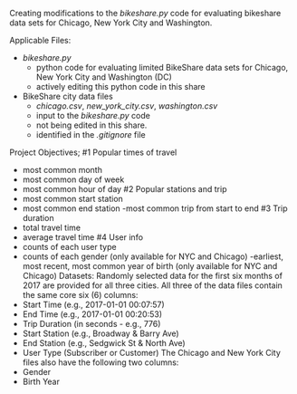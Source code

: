 Creating modifications to the _bikeshare.py_ code for evaluating bikeshare data sets for Chicago, New York City and Washington.

Applicable Files:
- _bikeshare.py_
  + python code for evaluating limited BikeShare data sets for Chicago, New York City and Washington (DC)
  + actively editing this python code in this share
- BikeShare city data files
  + _chicago.csv_, _new_york_city.csv_, _washington.csv_
  + input to the _bikeshare.py_ code
  + not being edited in this share.
  + identified in the _.gitignore_ file

Project Objectives;
#1 Popular times of travel
- most common month
- most common day of week
- most common hour of day
#2 Popular stations and trip
- most common start station
- most common end station
-most common trip from start to end
#3 Trip duration
- total travel time
- average travel time
#4 User info
- counts of each user type
- counts of each gender (only available for NYC and Chicago)
-earliest, most recent, most common year of birth (only available for NYC and Chicago)
Datasets:
Randomly selected data for the first six months of 2017 are provided for all three cities.
All three of the data files contain the same core six (6) columns:
- Start Time (e.g., 2017-01-01 00:07:57)
- End Time (e.g., 2017-01-01 00:20:53)
- Trip Duration (in seconds - e.g., 776)
- Start Station (e.g., Broadway & Barry Ave)
- End Station (e.g., Sedgwick St & North Ave)
- User Type (Subscriber or Customer)
The Chicago and New York City files also have the following two columns:
- Gender
- Birth Year